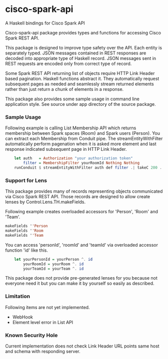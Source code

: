 # cisco-spark-api
A Haskell bindings for Cisco Spark API

Cisco-spark-api package provides types and functions for accessing Cisco Spark REST API.

This package is designed to improve type safety over the API.  Each entity is separately typed.
JSON messages contained in REST responses are decoded into appropriate type of Haskell record.
JSON messages sent in REST requests are encoded only from correct type of record.

Some Spark REST API returning list of objects require HTTP Link Header based pagination.
Haskell functions abstract it.  They automatically request subsequent pages as needed and
seamlessly stream returned elements rather than just return a chunk of elements in a response.

This package also provides some sample usage in command line application style.
See source under app directory of the source package.

### Sample Usage

Following example is calling List Membership API which returns membership between
Spark spaces (Room) and Spark users (Person).  You can extract each Membership from
Conduit pipe.  The streamEntityWithFilter automatically perform pagenation when it is
asked more element and last response indicated subsequent page in HTTP Link Header.

```Haskell
    let auth   = Authorization "your authorization token"
        filter = MembershipFilter yourRoomId Nothing Nothing
    runConduit $ streamEntityWithFilter auth def filter .| takeC 200 .| mapM_C print
```

### Support for Lens

This package provides many of records representing objects communicated via Cisco Spark REST API.
Those records are designed to allow create lenses by Control.Lens.TH.makeFields.

Following example creates overloaded accessors for 'Person', 'Room' and 'Team'.

```Haskell
makeFields ''Person
makeFields ''Room
makeFields ''Team
```

You can access 'personId', 'roomId' and 'teamId' via overloaded accessor function 'id' like this.

```Haskell
    let yourPersonId = yourPerson ^. id
        yourRoomId = yourRoom ^. id
        yourTeamId = yourTeam ^. id
```

This package does not provide pre-generated lenses for you because not everyone need it
but you can make it by yourself so easily as described.

### Limitation

Following items are not yet implemented.

- WebHook
- Element level error in List API

### Known Security Hole

Current implementation does not check Link Header URL points same host and schema with responding server.
